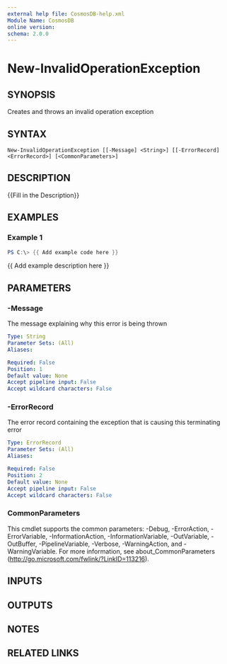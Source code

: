 ```yaml
---
external help file: CosmosDB-help.xml
Module Name: CosmosDB
online version:
schema: 2.0.0
---
```


# New-InvalidOperationException

## SYNOPSIS
Creates and throws an invalid operation exception

## SYNTAX

```
New-InvalidOperationException [[-Message] <String>] [[-ErrorRecord] <ErrorRecord>] [<CommonParameters>]
```

## DESCRIPTION
{{Fill in the Description}}

## EXAMPLES

### Example 1
```powershell
PS C:\> {{ Add example code here }}
```

{{ Add example description here }}

## PARAMETERS

### -Message
The message explaining why this error is being thrown

```yaml
Type: String
Parameter Sets: (All)
Aliases:

Required: False
Position: 1
Default value: None
Accept pipeline input: False
Accept wildcard characters: False
```

### -ErrorRecord
The error record containing the exception that is causing this terminating error

```yaml
Type: ErrorRecord
Parameter Sets: (All)
Aliases:

Required: False
Position: 2
Default value: None
Accept pipeline input: False
Accept wildcard characters: False
```

### CommonParameters
This cmdlet supports the common parameters: -Debug, -ErrorAction, -ErrorVariable, -InformationAction, -InformationVariable, -OutVariable, -OutBuffer, -PipelineVariable, -Verbose, -WarningAction, and -WarningVariable.
For more information, see about_CommonParameters (http://go.microsoft.com/fwlink/?LinkID=113216).

## INPUTS

## OUTPUTS

## NOTES

## RELATED LINKS
